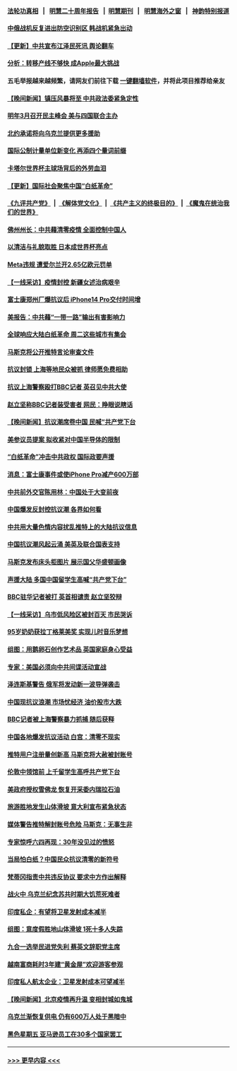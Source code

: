 #### [法轮功真相](https://github.com/gfw-breaker/truth/blob/master/README.md?t=0) &nbsp;&nbsp;|&nbsp;&nbsp; [明慧二十周年报告](https://github.com/gfw-breaker/mh-reports/blob/master/README.md?t=0) &nbsp;&nbsp;|&nbsp;&nbsp;[明慧期刊](https://github.com/gfw-breaker/mh-qikan) &nbsp;&nbsp;|&nbsp;&nbsp; [明慧海外之窗](https://github.com/gfw-breaker/mh-news/blob/master/README.md?t=0) &nbsp;&nbsp;|&nbsp;&nbsp; [神韵特别报道](https://github.com/gfw-breaker/mh-news/blob/master/shenyun.md?t=0)
#### [中俄战机反复进出防空识别区 韩战机紧急出动](../pages/nsc418/n13876063.md?t=11302302) 
#### [【更新】中共宣布江泽民死讯 舆论翻车](../pages/nsc418/n13876029.md?t=11302302) 
#### [分析：转移产线不够快 成Apple最大挑战](../pages/nsc418/n13876000.md?t=11302302) 
#### 五毛举报越来越频繁，请网友们前往下载 [一键翻墙软件](https://github.com/gfw-breaker/ssr-accounts)，并将此项目推荐给亲友
#### [【晚间新闻】镇压风暴将至 中共政法委紧急定性](../pages/nsc418/n13875432.md?t=11302302) 
#### [明年3月召开民主峰会 美与四国联合主办](../pages/nsc418/n13875783.md?t=11302302) 
#### [北约承诺将向乌克兰提供更多援助](../pages/nsc418/n13875728.md?t=11302302) 
#### [国际公制计量单位新变化 再添四个量词前缀](../pages/nsc418/n13875590.md?t=11302302) 
#### [卡塔尔世界杯主球场背后的外劳血泪](../pages/nsc418/n13875681.md?t=11302302) 
#### [【更新】国际社会聚焦中国“白纸革命”](../pages/nsc418/n13875376.md?t=11302302) 
#### [《九评共产党》](https://github.com/begood0513/9ping.md/blob/master/README.md) &nbsp;|&nbsp; [《解体党文化》](../../../../jtdwh.md/blob/master/README.md)  &nbsp;|&nbsp; [《共产主义的终极目的》](../../../../gczydzjmd.md/blob/master/README.md) &nbsp;|&nbsp; [《魔鬼在统治我们的世界》](../../../../mgztzwmdsj.md/blob/master/README.md) 
#### [佛州州长：中共藉清零疫情 全面控制中国人](../pages/nsc418/n13875603.md?t=11302302) 
#### [以清洁与礼貌取胜 日本成世界杯亮点](../pages/nsc418/n13875247.md?t=11302302) 
#### [Meta违规 遭爱尔兰开2.65亿欧元罚单](../pages/nsc418/n13875542.md?t=11302302) 
#### [【一线采访】疫情封控 新疆女述治病艰辛](../pages/nsc418/n13875400.md?t=11302302) 
#### [富士康郑州厂爆抗议后 iPhone14 Pro交付时间增](../pages/nsc418/n13875519.md?t=11302302) 
#### [美报告：中共藉“一带一路”输出有害影响力](../pages/nsc418/n13875278.md?t=11302302) 
#### [全球响应大陆白纸革命 周二这些城市有集会](../pages/nsc418/n13875547.md?t=11302302) 
#### [马斯克将公开推特言论审查文件](../pages/nsc418/n13875527.md?t=11302302) 
#### [抗议封锁 上海等地民众被抓 律师愿免费相助](../pages/nsc418/n13875401.md?t=11302302) 
#### [抗议上海警察殴打BBC记者 英召见中共大使](../pages/nsc418/n13875474.md?t=11302302) 
#### [赵立坚称BBC记者装受害者 网民：睁眼说瞎话](../pages/nsc418/n13875395.md?t=11302302) 
#### [【晚间新闻】抗议潮席卷中国 民喊“共产党下台](../pages/nsc418/n13875348.md?t=11302302) 
#### [美参议员提案 拟收紧对中国半导体的限制](../pages/nsc418/n13875246.md?t=11302302) 
#### [“白纸革命”冲击中共政权 国际政要声援](../pages/nsc418/n13875047.md?t=11302302) 
#### [消息：富士康事件或使iPhone Pro减产600万部](../pages/nsc418/n13874998.md?t=11302302) 
#### [中共前外交官陈用林：中国处于大变前夜](../pages/nsc418/n13874588.md?t=11302302) 
#### [中国爆发反封控抗议潮 各界如何看](../pages/nsc418/n13874924.md?t=11302302) 
#### [中共用大量色情内容扰乱推特上的大陆抗议信息](../pages/nsc418/n13874799.md?t=11302302) 
#### [中国抗议潮风起云涌 美英及联合国表支持](../pages/nsc418/n13874832.md?t=11302302) 
#### [马斯克发布床头柜图片 展示国父华盛顿画像](../pages/nsc418/n13874239.md?t=11302302) 
#### [声援大陆 多国中国留学生高喊“共产党下台”](../pages/nsc418/n13874793.md?t=11302302) 
#### [BBC驻华记者被打 英首相谴责 赵立坚狡辩](../pages/nsc418/n13874710.md?t=11302302) 
#### [【一线采访】乌市低风险区被封百天 市民哭诉](../pages/nsc418/n13874587.md?t=11302302) 
#### [95岁奶奶获拉丁格莱美奖 实现儿时音乐梦想](../pages/nsc418/n13874419.md?t=11302302) 
#### [组图：用鹅卵石创作艺术品 英国家庭身心受益](../pages/nsc418/n13873971.md?t=11302302) 
#### [专家：美国必须向中共间谍活动宣战](../pages/nsc418/n13874542.md?t=11302302) 
#### [泽连斯基警告 俄军将发动新一波导弹袭击](../pages/nsc418/n13874480.md?t=11302302) 
#### [中国现抗议浪潮 市场忧经济 油价股市大跌](../pages/nsc418/n13874384.md?t=11302302) 
#### [BBC记者被上海警察暴力抓捕 随后获释](../pages/nsc418/n13874265.md?t=11302302) 
#### [中国各地爆发抗议活动 白宫：清零不现实](../pages/nsc418/n13874216.md?t=11302302) 
#### [推特用户注册量创新高 马斯克将大赦被封账号](../pages/nsc418/n13874179.md?t=11302302) 
#### [伦敦中领馆前 上千留学生高呼共产党下台](../pages/nsc418/n13874202.md?t=11302302) 
#### [美政府授权雪佛龙 恢复开采委内瑞拉石油](../pages/nsc418/n13874152.md?t=11302302) 
#### [旅游胜地发生山体滑坡 意大利宣布紧急状态](../pages/nsc418/n13874173.md?t=11302302) 
#### [媒体警告推特解封账号危险 马斯克：无事生非](../pages/nsc418/n13873858.md?t=11302302) 
#### [专家惊呼六四再现：30年没见过的愤怒](../pages/nsc418/n13874138.md?t=11302302) 
#### [当局怕白纸？中国民众抗议清零的新符号](../pages/nsc418/n13874102.md?t=11302302) 
#### [梵蒂冈指责中共违反协议 要求中方作出解释](../pages/nsc418/n13873798.md?t=11302302) 
#### [战火中 乌克兰纪念苏共时期大饥荒死难者](../pages/nsc418/n13873850.md?t=11302302) 
#### [印度私企：有望将卫星发射成本减半](../pages/nsc418/n13873801.md?t=11302302) 
#### [组图：意度假胜地山体滑坡 1死十多人失踪](../pages/nsc418/n13873710.md?t=11302302) 
#### [九合一选举民进党失利 蔡英文辞职党主席](../pages/nsc418/n13873788.md?t=11302302) 
#### [越南富商耗时3年建“黄金屋”欢迎游客参观](../pages/nsc418/n13873500.md?t=11302302) 
#### [印度私人航太企业：卫星发射成本可望减半](../pages/nsc418/n13873559.md?t=11302302) 
#### [【晚间新闻】北京疫情再升温 变相封城如鬼城](../pages/nsc418/n13873490.md?t=11302302) 
#### [乌克兰渐恢复供电 仍有600万人处于黑暗中](../pages/nsc418/n13873375.md?t=11302302) 
#### [黑色星期五 亚马逊员工在30多个国家罢工](../pages/nsc418/n13873230.md?t=11302302) 

----
#### [ >>> 更早内容 <<< ](../indexes/nsc418-earlier.md)

